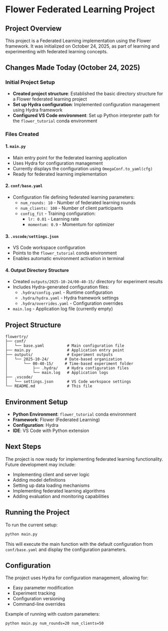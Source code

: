 # Flower Federated Learning Project

## Project Overview
This project is a Federated Learning implementation using the Flower framework. It was initialized on October 24, 2025, as part of learning and experimenting with federated learning concepts.

## Changes Made Today (October 24, 2025)

### Initial Project Setup
- **Created project structure**: Established the basic directory structure for a Flower federated learning project
- **Set up Hydra configuration**: Implemented configuration management using Hydra framework
- **Configured VS Code environment**: Set up Python interpreter path for the `flower_tutorial` conda environment

### Files Created

#### 1. `main.py`
- Main entry point for the federated learning application
- Uses Hydra for configuration management
- Currently displays the configuration using `OmegaConf.to_yaml(cfg)`
- Ready for federated learning implementation

#### 2. `conf/base.yaml`
- Configuration file defining federated learning parameters:
  - `num_rounds: 10` - Number of federated learning rounds
  - `num_clients: 100` - Number of client participants
  - `config_fit` - Training configuration:
    - `lr: 0.01` - Learning rate
    - `momentum: 0.9` - Momentum for optimizer

#### 3. `.vscode/settings.json`
- VS Code workspace configuration
- Points to the `flower_tutorial` conda environment
- Enables automatic environment activation in terminal

#### 4. Output Directory Structure
- Created `outputs/2025-10-24/00-40-15/` directory for experiment results
- Includes Hydra-generated configuration files:
  - `.hydra/config.yaml` - Runtime configuration
  - `.hydra/hydra.yaml` - Hydra framework settings
  - `.hydra/overrides.yaml` - Configuration overrides
- `main.log` - Application log file (currently empty)

## Project Structure
```
flowertry/
├── conf/
│   └── base.yaml          # Main configuration file
├── main.py                # Application entry point
├── outputs/               # Experiment outputs
│   └── 2025-10-24/       # Date-based organization
│       └── 00-40-15/     # Time-based experiment folder
│           ├── .hydra/    # Hydra configuration files
│           └── main.log   # Application logs
├── .vscode/
│   └── settings.json      # VS Code workspace settings
└── README.md              # This file
```

## Environment Setup
- **Python Environment**: `flower_tutorial` conda environment
- **Framework**: Flower (Federated Learning)
- **Configuration**: Hydra
- **IDE**: VS Code with Python extension

## Next Steps
The project is now ready for implementing federated learning functionality. Future development may include:
- Implementing client and server logic
- Adding model definitions
- Setting up data loading mechanisms
- Implementing federated learning algorithms
- Adding evaluation and monitoring capabilities

## Running the Project
To run the current setup:
```bash
python main.py
```

This will execute the main function with the default configuration from `conf/base.yaml` and display the configuration parameters.

## Configuration
The project uses Hydra for configuration management, allowing for:
- Easy parameter modification
- Experiment tracking
- Configuration versioning
- Command-line overrides

Example of running with custom parameters:
```bash
python main.py num_rounds=20 num_clients=50
```
